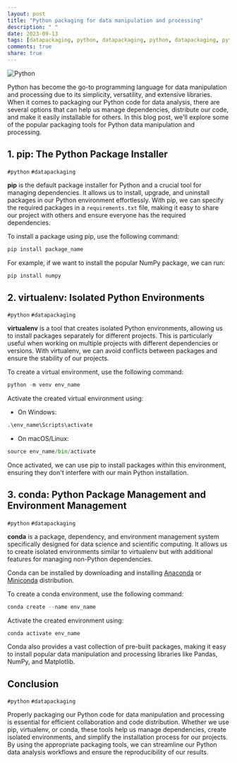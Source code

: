 ```yaml
---
layout: post
title: "Python packaging for data manipulation and processing"
description: " "
date: 2023-09-13
tags: [datapackaging, python, datapackaging, python, datapackaging, python, datapackaging]
comments: true
share: true
---
```


![Python](https://i.imgur.com/l2VGkVI.png)

Python has become the go-to programming language for data manipulation and processing due to its simplicity, versatility, and extensive libraries. When it comes to packaging our Python code for data analysis, there are several options that can help us manage dependencies, distribute our code, and make it easily installable for others. In this blog post, we'll explore some of the popular packaging tools for Python data manipulation and processing.

## 1. **pip**: The Python Package Installer
`#python` `#datapackaging`

**pip** is the default package installer for Python and a crucial tool for managing dependencies. It allows us to install, upgrade, and uninstall packages in our Python environment effortlessly. With pip, we can specify the required packages in a `requirements.txt` file, making it easy to share our project with others and ensure everyone has the required dependencies.

To install a package using pip, use the following command:
```python
pip install package_name
```

For example, if we want to install the popular NumPy package, we can run:
```python
pip install numpy
```

## 2. **virtualenv**: Isolated Python Environments
`#python` `#datapackaging`

**virtualenv** is a tool that creates isolated Python environments, allowing us to install packages separately for different projects. This is particularly useful when working on multiple projects with different dependencies or versions. With virtualenv, we can avoid conflicts between packages and ensure the stability of our projects.

To create a virtual environment, use the following command:
```python
python -m venv env_name
```

Activate the created virtual environment using:
- On Windows:
```python
.\env_name\Scripts\activate
```
- On macOS/Linux:
```python
source env_name/bin/activate
```
Once activated, we can use pip to install packages within this environment, ensuring they don't interfere with our main Python installation.

## 3. **conda**: Python Package Management and Environment Management
`#python` `#datapackaging`

**conda** is a package, dependency, and environment management system specifically designed for data science and scientific computing. It allows us to create isolated environments similar to virtualenv but with additional features for managing non-Python dependencies.

Conda can be installed by downloading and installing [Anaconda](https://www.anaconda.com/products/individual) or [Miniconda](https://docs.conda.io/en/latest/miniconda.html) distribution.

To create a conda environment, use the following command:
```python
conda create --name env_name
```
Activate the created environment using:
```python
conda activate env_name
```
Conda also provides a vast collection of pre-built packages, making it easy to install popular data manipulation and processing libraries like Pandas, NumPy, and Matplotlib.

## Conclusion
`#python` `#datapackaging`

Properly packaging our Python code for data manipulation and processing is essential for efficient collaboration and code distribution. Whether we use pip, virtualenv, or conda, these tools help us manage dependencies, create isolated environments, and simplify the installation process for our projects. By using the appropriate packaging tools, we can streamline our Python data analysis workflows and ensure the reproducibility of our results.